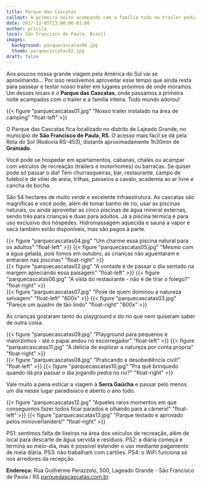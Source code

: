 ```yaml
---
title: Parque das Cascatas
callout: A primeira noite acampando com a família toda no trailer pedia um lugar especial...
date: 2017-12-05T23:00:00-03:00
author: pricila
local: São Francisco de Paula, Brasil
images:
  background: parquecascatas06.jpg
  thumb: parquecascatas02.jpg
draft: false
---
```


Aos poucos nossa grande viagem pela América do Sul vai se aproximando... Por isso resolvemos aproveitar esse tempo que ainda resta para passear e testar nosso trailer em lugares próximos de onde moramos. Um desses locais é o **Parque das Cascatas**, onde passamos a primeira noite acampados com o trailer e a família inteira. Todo mundo adorou!

{{< figure "parquecascatas01.jpg" "Nosso trailer instalado na área de camping" "float-left" >}}

O Parque das Cascatas fica localizado no distrito de Lajeado Grande, no município de **São Francisco de Paula, RS**. O acesso mais fácil se dá pela Rota do Sol (Rodovia RS-453), distante aproximadamente 1h30min de **Gramado**.

Você pode se hospedar em apartamentos, cabanas, chalés ou acampar com veículos de recreação (trailers e motorhomes) ou barracas. Se quiser pode só passar o dia! Tem churrasqueiras, bar, restaurante, campo de futebol e de vôlei de areia, trilhas, passeios a cavalo, academia ao ar livre e cancha de bocha. 

São 54 hectares de muito *verde* e excelente infraestrutura. As cascatas são magníficas e você pode, além de tomar banho de rio, usar as piscinas naturais, ou ainda aproveitar as cinco piscinas de água mineral externas, sendo três para crianças e duas para adultos. Já a piscina térmica é para uso exclusivo dos hóspedes. Hidromassagem aquecida e sauna a vapor e seca também estão disponíveis, mas são pagos à parte.

<div class="clearfix">
{{< figure "parquecascatas04.jpg" "Um charme essa piscina natural para os adultos" "float-left" >}}
{{< figure "parquecascatas05.jpg" "Mesmo com a água gelada, pois fomos em outubro, as crianças não aguentaram e entraram nas piscinas" "float-right" >}}
</div>

<div class="clearfix">
{{< figure "parquecascatas02.jpg" "A vontade é de passar o dia sentado na margem apreciando essa paisagem" "float-left" >}}
{{< figure "parquecascatas06.jpg" "A vista do restaurante - não é de tirar o folego?" "float-right" >}}
</div>

<div class="clearfix">
{{< figure "parquecascatas07.jpg" "Pose de quem dominou a natureza selvagem" "float-left" "600x" >}}
{{< figure "parquecascatas03.jpg" "Parece um quadro de tão lindo" "float-right" "600x" >}}
</div>

As crianças gostaram tanto do playground e do rio que nem quiseram saber de outra coisa. 

<div class="clearfix">
{{< figure "parquecascatas09.jpg" "Playground para pequenos e maiorzinhos - até o papai andou no escorregador" "float-left" >}}
{{< figure "parquecascatas11.jpg" "A delícia de explorar a natureza por conta própria" "float-right" >}}
</div>

<div class="clearfix">
{{< figure "parquecascatas08.jpg" "Praticando a desobediência civil!" "float-left" >}}
{{< figure "parquecascatas10.jpg" "Pra quê brinquedo quando dá pra passar o dia jogando pedra no rio?" "float-right" >}}
</div>

Vale muito a pena esticar a viagem à **Serra Gaúcha** e passar pelo menos um dia nesse lugar paradisíaco e aberto o ano todo.

<div class="clearfix">
{{< figure "parquecascatas12.jpg" "Aqueles raros momentos em que conseguimos fazer todos ficar parados e olhando para a câmera!" "float-left" >}}
{{< figure "parquecascatas13.jpg" "Parque testado e aprovado pelos minioverlanders!" "float-right" >}}
</div>

PS1: sentimos falta de lixeiras na área dos veículos de recreação, além de local para descarte de água servida e resíduos.
PS2: a diária começa e termina ao meio-dia, mas é possível estender o uso mediante pagamento de meia diária.
PS3: não trabalham com cartões.
PS4: o WiFi funciona só nos arredores da recepção.

**Endereço:** Rua Guilherme Perazzolo, 500, Lageado Grande - São Francisco de Paula / RS
[parquedascascatas.com.br](http://parquedascascatas.com.br)

